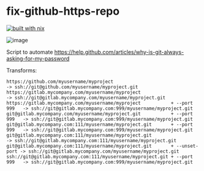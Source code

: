 # fix-github-https-repo

[![built with nix](https://builtwithnix.org/badge.svg)](https://builtwithnix.org)

![image](https://i.imgur.com/swu60It.png)

Script to automate https://help.github.com/articles/why-is-git-always-asking-for-my-password

Transforms:

```
https://github.com/myusername/myproject                                    -> ssh://git@github.com/myusername/myproject.git
https://gitlab.mycompany.com/myusername/myproject                          -> ssh://git@gitlab.mycompany.com/myusername/myproject.git
https://gitlab.mycompany.com/myusername/myproject           + --port 999   -> ssh://git@gitlab.mycompany.com:999/myusername/myproject.git
git@gitlab.mycompany.com/myusername/myproject.git           + --port 999   -> ssh://git@gitlab.mycompany.com:999/myusername/myproject.git
git@gitlab.mycompany.com:111/myusername/myproject.git       + --port 999   -> ssh://git@gitlab.mycompany.com:999/myusername/myproject.git
git@gitlab.mycompany.com:111/myusername/myproject.git                      -> ssh://git@gitlab.mycompany.com:111/myusername/myproject.git
git@gitlab.mycompany.com:111/myusername/myproject.git       + --unset-port -> ssh://git@gitlab.mycompany.com/myusername/myproject.git
ssh://git@gitlab.mycompany.com:111/myusername/myproject.git + --port 999   -> ssh://git@gitlab.mycompany.com:999/myusername/myproject.git
```

